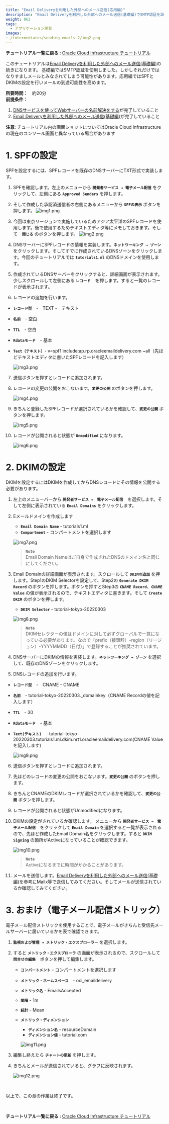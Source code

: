 ```yaml
---
title: "Email Deliveryを利用した外部へのメール送信(応用編)"
description: "Email Deliveryを利用した外部へのメール送信(基礎編)でSMTP認証を設定しましたが、それだけでは迷惑メールとみなされてしまう可能性があります。そこで今回のチュートリアルでは送信ドメイン認証であるSPFとDKIMの設定を行い、メールの到達可能性を向上させます。"
weight: 062
tags:
  - アプリケーション開発
images:
- /intermediates/sending-emails-2/img2.png
---
```

**チュートリアル一覧に戻る :**  [Oracle Cloud Infrastructure チュートリアル](../..)


このチュートリアルは[Email Deliveryを利用した外部へのメール送信(基礎編)](https://oracle-japan.github.io/ocitutorials/intermediates/sending-emails-1/)の続きになります。
基礎編ではSMTP認証を使用しました。しかしそれだけではなりすましメールとみなされてしまう可能性があります。応用編ではSPFとDKIMの設定を行いメールの到達可能性を高めます。

**所要時間：**　約20分  
**前提条件：**
1. [DNSサービスを使ってWebサーバーの名前解決をする](https://oracle-japan.github.io/ocitutorials/intermediates/using-dns/)が完了していること
2. [Email Deliveryを利用した外部へのメール送信(基礎編)](https://oracle-japan.github.io/ocitutorials/intermediates/sending-emails-1/)が完了していること
  

**注意**: チュートリアル内の画面ショットについてはOracle Cloud Infrastructureの現在のコンソール画面と異なっている場合があります

<a id="anchor1"></a>

# 1. SPFの設定

SPFを設定するには、SPFレコードを既存のDNSサーバーにTXT形式で実装します。

1. SPFを確認します。左上のメニューから **`開発者サービス → 電子メール配信`** をクリックして、左側にある **`Approved Senders`** を押します。

2. そして作成した承認済送信者の右側にあるメニューから **`SPFの表示`** ボタンを押します。
    ![img1.png](img1.png)


3. 今回は東京リージョンで実施しているためアジア太平洋のSPFレコードを使用します。後で使用するためテキストエディタ等にメモしておきます。そして　**`閉じる`** のボタンを押します。
   ![img2.png](img2.png)

4. DNSサーバーにSPFレコードの情報を実装します。**`ネットワーキング → ゾーン`** をクリックします。そしてすでに作成されているDNSゾーンをクリックします。今回のチュートリアルでは **`tutorials1.ml`** のDNSドメインを使用します。

5. 作成されているDNSサーバーをクリックすると、詳細画面が表示されます。少しスクロールして左側にある **`レコード`**　を押します。すると一覧のレコードが表示されます。

6. レコードの追加を行います。
  - **`レコード型`**　-　TEXT -　テキスト
  - **`名前`**　- 空白
  - **`TTL`**　- 空白
  - **`Rdataモード`**　- 基本
  - **`Text（テキスト）`**- v=spf1 include:ap.rp.oracleemaildelivery.com ~all（先ほどテキストエディタに書いたSPFレコードを記入します）

    ![img3.png](img3.png)

7. 送信ボタンを押すとレコードに追加されます。
   
8.  レコードの変更の公開をおこないます。**`変更の公開`** のボタンを押します。

    ![img4.png](img4.png)

9.  きちんと登録したSPFレコードが選択されているかを確認して、**`変更の公開`** ボタンを押します。

    ![img5.png](img5.png)

10.  レコードが公開されると状態が **`Unmodified`** になります。
    
    
      ![img6.png](img6.png)


<a id="anchor2"></a>

# 2. DKIMの設定

DKIMを設定するにはDKIMを作成してからDNSレコードにその情報を公開する必要があります。

1. 左上のメニューバーから **`開発者サービス →　電子メール配信`**　を選択します。そして左側に表示されている **`Email Domains`** をクリックします。

2. Eメールドメインを作成します
     - **`Email Domain Name`** - tutorials1.ml
     - **`Compartment`** - コンパートメントを選択します

    ![img7.png](img7.png)

    >**`Note`**  
    Email Domain Nameはご自身で作成されたDNSのドメイン名と同じにしてください。

3. Email Domainの詳細画面が表示されます。スクロールして **`DKIMの追加`** を押します。Step1のDKIM Selectorを設定して、Step2の **`Generate DKIM Record`** のボタンを押します。ボタンを押すとStep3の **`CNAME Record`**、**`CNAME Value`** の値が表示されるので、テキストエディタに書きます。そして **`Create DKIM`** のボタンを押します。
    -  **`DKIM Selector`** - tutorial-tokyo-20220303

    ![img8.png](img8.png)

    >**`Note`**  
    DKIMセレクターの値はドメインに対して必ずグローバルで一意になっている必要があります。なので「prefix（接頭辞）-region（リージョン）-YYYYMMDD（日付）」で登録することが推奨されています。
    
4. DNSサーバーにDKIMの情報を実装します。**`ネットワーキング → ゾーン`** を選択して、既存のDNSゾーンをクリックします。
    
5. DNSレコードの追加を行います。
  - **`レコード型`**　-　CNAME - CNAME
  - **`名前`**　- tutorial-tokyo-20220303._domainkey（CNAME Recordの値を記入します）
  - **`TTL`**　- 30
  - **`Rdataモード`**　- 基本
  - **`Text(テキスト)`**　- tutorial-tokyo-20220303.tutorials1.ml.dkim.nrt1.oracleemaildelivery.com(CNAME Valueを記入します)
    
    ![img9.png](img9.png)

6. 送信ボタンを押すとレコードに追加されます。

7. 先ほどのレコードの変更の公開をおこないます。**`変更の公開`** のボタンを押します。

8. きちんとCNAMEのDKIMレコードが選択されているかを確認して、**`変更の公開`** ボタンを押します。

9.  レコードが公開されると状態がUnmodifiedになります。

10. DKIMの設定がされているか確認します。 メニューから **`開発者サービス →　電子メール配信`**　をクリックして **`Email Domain`** を選択すると一覧が表示されるので、先ほど作成したEmail Domain名をクリックします。すると **`DKIM　Signing`** の箇所がActiveになっていることが確認できます。  

    ![img10.png](img10.png)   

    >**`Note`**    
    Activeになるまでに時間がかかることがあります。

11. メールを送信します。[Email Deliveryを利用した外部へのメール送信(基礎編)](https://oracle-japan.github.io/ocitutorials/intermediates/sending-emails-1/)を参考にMailx等で送信してみてください。そしてメールが送信されているか確認してみてください。

<a id="anchor4"></a>

# 3. おまけ（電子メール配信メトリック）

電子メール配信メトリックを使用することで、電子メールがきちんと受信先メールサーバーに届いているかを表で確認できます。

1. **`監視および管理 → メトリック・エクスプローラー`** を選択します。

2. すると **`メトリック・エクスプローラ`** の画面が表示されるので、スクロールして **`問合せの編集`**　ボタンを押して編集します。

     - **`コンパートメント`** - コンパートメントを選択します
     - **`メトリック・ネームスペース`**　- oci_emaildelivery
     - **`メトリック名`** - EmailsAccepted 
     - **`間隔`** - 1m
     - **`統計`** - Mean
     - **`メトリック・ディメンション`**
       - **`ディメンション名`** - resourceDomain
       - **`ディメンション値`** - tutorial.com 
       
        ![img11.png](img11.png)

3. 編集し終えたら **`チャートの更新`** を押します。

4. きちんとメールが送信されていると、グラフに反映されます。

    ![img12.png](img12.png)

<br>

以上で、この章の作業は終了です。

<br>

**チュートリアル一覧に戻る :** [Oracle Cloud Infrastructure チュートリアル](../..)



